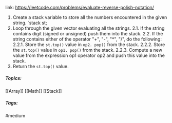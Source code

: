 link: https://leetcode.com/problems/evaluate-reverse-polish-notation/

1. Create a stack variable to store all the numbers encountered in the given string.
	`stack<int> st;
2. Loop through the given vector evaluating all the strings.
	2.1. If the string contains digit (signed or unsigned) push them into the stack.
	2.2. If the string contains either of the operator "+", "-", "*", "/", do the following:
		2.2.1. Store the `st.top()` value in `op2. pop()` from the stack.
		2.2.2. Store the `st.top()` value in `op1. pop()` from the stack.
		2.2.3. Compute a new value from the expression op1 operator op2 and push this value into the stack.
3. Return the `st.top()` value.

##### Topics:
[[Array]] [[Math]] [[Stack]]

##### Tags:
#medium 

